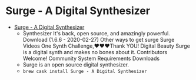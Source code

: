 # Surge - A Digital Synthesizer
- [Surge - A Digital Synthesizer](https://surge-synthesizer.github.io/)
  -  Synthesizer It's back, open source, and amazingly powerful. Download (1.6.6 - 2020-02-27) Other ways to get surge Surge Videos One Synth Challenge,❤️❤️❤️Thank YOU! Digital Beauty Surge is a digital synth and makes no bones about it. Contributors Welcome! Community System Requirements Downloads
  - Surge is an open source digital synthesizer.
  - `brew cask install Surge - A Digital Synthesizer`

